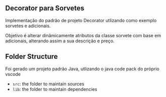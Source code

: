 ## Decorator para Sorvetes

Implementação do padrão de projeto Decorator utlizando como exemplo sorvetes e adicionais.

Objetivo é alterar dinâmicamente atributos da classe sorvete com base em adicionais, alterando assim a sua descrição e preço.

## Folder Structure

Foi gerado um projeto padrão Java, utlizando o java code pack do próprio vscode

- `src`: the folder to maintain sources
- `lib`: the folder to maintain dependencies


